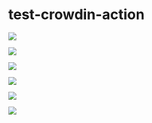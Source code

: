 # test-crowdin-action
[![](https://github.com/VBeytok/test-crowdin-action/workflows/Crowdin%20Action/badge.svg)](https://github.com/VBeytok/test-crowdin-action/actions?query=workflow%3A%22Crowdin+Action%22)

[![](https://github.com/VBeytok/test-crowdin-action/workflows/Crowdin%20Action%20without%20config%20file/badge.svg)](https://github.com/VBeytok/test-crowdin-action/actions?query=workflow%3A%22Crowdin+Action+without+config+file%22)

[![](https://github.com/VBeytok/test-crowdin-action/workflows/Crowdin%20Action%20Testing/badge.svg)](https://github.com/VBeytok/test-crowdin-action/actions?query=workflow%3A%22Crowdin+Action+Testing%22)

[![](https://github.com/VBeytok/test-crowdin-action/workflows/Crowdin%20Action%20Testing%20without%20config%20file/badge.svg)](https://github.com/VBeytok/test-crowdin-action/actions?query=workflow%3A%22Crowdin+Action+Testing+without+config+file%22)

[![](https://github.com/VBeytok/test-crowdin-action/workflows/Crowdin%20Action%20Without%20Pushing/badge.svg)](https://github.com/VBeytok/test-crowdin-action/actions?query=workflow%3A%22Crowdin+Action+Without+Pushing%22)

[![](https://github.com/VBeytok/test-crowdin-action/workflows/Crowdin%20Action%20Testing%20Schedule/badge.svg)](https://github.com/VBeytok/test-crowdin-action/actions?query=workflow%3A%22Crowdin+Action+Testing+Schedule%22)

